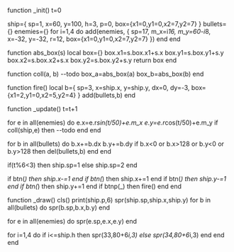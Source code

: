 function _init()
 t=0

 ship={
  sp=1,
  x=60,
  y=100,
  h=3,
  p=0,
  box={x1=0,y1=0,x2=7,y2=7}
 }
 bullets={}
 enemies={}
 for i=1,4 do
  add(enemies, {
   sp=17,
   m_x=i*16,
   m_y=60-i*8,
   x=-32,
   y=-32,
   r=12,
   box={x1=0,y1=0,x2=7,y2=7}
  })
 end
end

function abs_box(s)
 local box={}
 box.x1=s.box.x1+s.x
 box.y1=s.box.y1+s.y
 box.x2=s.box.x2+s.x
 box.y2=s.box.y2+s.y
 return box
end

function coll(a, b)
 --todo
 box_a=abs_box(a)
 box_b=abs_box(b)
end

function fire()
 local b={
  sp=3,
  x=ship.x,
  y=ship.y,
  dx=0,
  dy=-3,
  box={x1=2,y1=0,x2=5,y2=4}
 }
 add(bullets,b)
end

function _update()
 t=t+1

 for e in all(enemies) do
  e.x=e.r*sin(t/50)+e.m_x
  e.y=e.r*cos(t/50)+e.m_y
  if coll(ship,e) then
   --todo
  end
 end
 
 for b in all(bullets) do
  b.x+=b.dx
  b.y+=b.dy
  if b.x<0 or b.x>128 or
   b.y<0 or b.y>128 then
   del(bullets,b)
  end
 end
 
 if(t%6<3) then
  ship.sp=1
 else
  ship.sp=2
 end
 
 if btn(_) then ship.x-=1 end
 if btn(_) then ship.x+=1 end
 if btn(_) then ship.y-=1 end
 if btn(_) then ship.y+=1 end
 if btnp(_) then fire() end
end

function _draw()
 cls()
 print(ship.p,6)
 spr(ship.sp,ship.x,ship.y)
 for b in all(bullets) do
  spr(b.sp,b.x,b.y)
 end
 
 for e in all(enemies) do
  spr(e.sp,e.x,e.y)
 end
 
 for i=1,4 do
  if i<=ship.h then
   spr(33,80+6*i,3)
  else
   spr(34,80+6*i,3)
  end
 end
end

